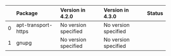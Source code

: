 <!-- markdown-link-check-disable -->

|    | Package             | Version in 4.2.0     | Version in 4.3.0     | Status   |
|---:|:--------------------|:---------------------|:---------------------|:---------|
|  0 | apt-transport-https | No version specified | No version specified |          |
|  1 | gnupg               | No version specified | No version specified |          |